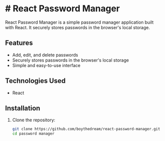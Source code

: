 # # React Password Manager

React Password Manager is a simple password manager application built with React. It securely stores passwords in the browser's local storage.

## Features

- Add, edit, and delete passwords
- Securely stores passwords in the browser's local storage
- Simple and easy-to-use interface

## Technologies Used

- React

## Installation

1. Clone the repository:
   ```bash
   git clone https://github.com/boythedream/react-password-manager.git
   cd password manager

